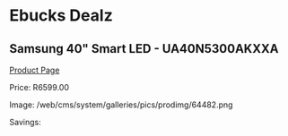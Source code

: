 
# Ebucks Dealz
## Samsung 40" Smart LED - UA40N5300AKXXA
[Product Page](https://www.ebucks.com/web/shop/productSelected.do?prodId=1226597973&catId=363628796)

Price: R6599.00

Image: /web/cms/system/galleries/pics/prodimg/64482.png

Savings: 


	